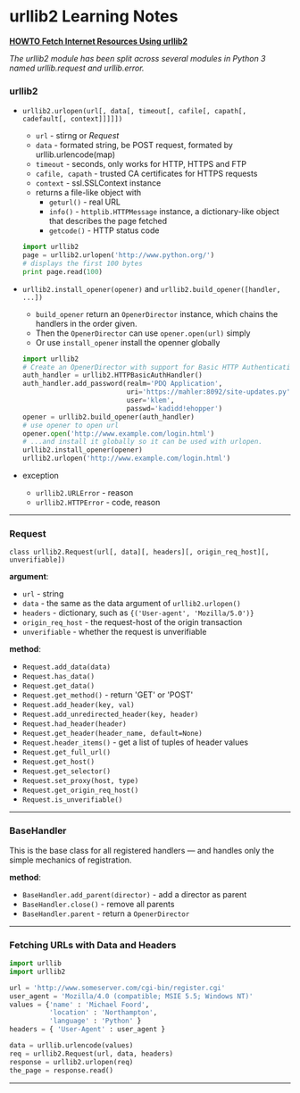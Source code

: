 # urllib2 Learning Notes

[**HOWTO Fetch Internet Resources Using urllib2**](https://docs.python.org/2/howto/urllib2.html)

*The urllib2 module has been split across several modules in Python 3 named urllib.request and urllib.error.*


### urllib2

- `urllib2.urlopen(url[, data[, timeout[, cafile[, capath[, cadefault[, context]]]]])`
    + `url` - stirng or *Request*
    + `data` - formated string, be POST request, formated by urllib.urlencode(map)
    + `timeout` - seconds, only works for HTTP, HTTPS and FTP
    + `cafile, capath` - trusted CA certificates for HTTPS requests
    + `context` - ssl.SSLContext instance
    + returns a file-like object with
        - `geturl()` - real URL
        - `info()` - `httplib.HTTPMessage` instance, a dictionary-like object that describes the page fetched
        - `getcode()` - HTTP status code

    ```python
    import urllib2
    page = urllib2.urlopen('http://www.python.org/')
    # displays the first 100 bytes
    print page.read(100)
    ```


- `urllib2.install_opener(opener)` and `urllib2.build_opener([handler, ...])`
    + `build_opener` return an `OpenerDirector` instance, which chains the handlers in the order given.
    + Then the `OpenerDirector` can use `opener.open(url)` simply
    + Or use `install_opener` install the openner globally

    ```python
    import urllib2
    # Create an OpenerDirector with support for Basic HTTP Authentication...
    auth_handler = urllib2.HTTPBasicAuthHandler()
    auth_handler.add_password(realm='PDQ Application',
                              uri='https://mahler:8092/site-updates.py',
                              user='klem',
                              passwd='kadidd!ehopper')
    opener = urllib2.build_opener(auth_handler)
    # use opener to open url
    opener.open('http://www.example.com/login.html')
    # ...and install it globally so it can be used with urlopen.
    urllib2.install_opener(opener)
    urllib2.urlopen('http://www.example.com/login.html')
    ```


- exception
    + `urllib2.URLError` - reason
    + `urllib2.HTTPError` - code, reason

---

### Request

`class urllib2.Request(url[, data][, headers][, origin_req_host][, unverifiable])`

**argument**:

- `url` - string
- `data` - the same as the data argument of `urllib2.urlopen()`
- `headers` - dictionary, such as `{('User-agent', 'Mozilla/5.0')}`
- `origin_req_host` - the request-host of the origin transaction
- `unverifiable` - whether the request is unverifiable

**method**:

- `Request.add_data(data)`
- `Request.has_data()`
- `Request.get_data()`
- `Request.get_method()` - return 'GET' or 'POST'
- `Request.add_header(key, val)`
- `Request.add_unredirected_header(key, header)`
- `Request.had_header(header)`
- `Request.get_header(header_name, default=None)`
- `Request.header_items()` - get a list of tuples of header values
- `Request.get_full_url()`
- `Request.get_host()`
- `Request.get_selector()`
- `Request.set_proxy(host, type)`
- `Request.get_origin_req_host()`
- `Request.is_unverifiable()`

---

### BaseHandler

This is the base class for all registered handlers — and handles only the simple mechanics of registration.

**method**:

- `BaseHandler.add_parent(director)` - add a director as parent
- `BaseHandler.close()` - remove all parents
- `BaseHandler.parent` - return a `OpenerDirector`



---

### Fetching URLs with Data and Headers

```python
import urllib
import urllib2

url = 'http://www.someserver.com/cgi-bin/register.cgi'
user_agent = 'Mozilla/4.0 (compatible; MSIE 5.5; Windows NT)'
values = {'name' : 'Michael Foord',
          'location' : 'Northampton',
          'language' : 'Python' }
headers = { 'User-Agent' : user_agent }

data = urllib.urlencode(values)
req = urllib2.Request(url, data, headers)
response = urllib2.urlopen(req)
the_page = response.read()
```

---
